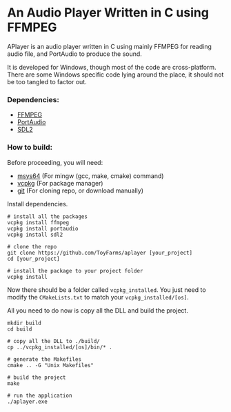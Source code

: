 # An Audio Player Written in C using FFMPEG

APlayer is an audio player written in C using mainly FFMPEG for reading audio file, and PortAudio to produce the sound.

It is developed for Windows, though most of the code are cross-platform. There are some Windows specific code lying around the place, it should not be too tangled to factor out.

### Dependencies:
* [FFMPEG](https://github.com/FFmpeg/FFmpeg)
* [PortAudio](https://github.com/PortAudio/portaudio)
* [SDL2](https://github.com/libsdl-org/SDL)

### How to build:

Before proceeding, you will need:

* [msys64](https://www.msys2.org/) (For mingw (gcc, make, cmake) command)
* [vcpkg](https://github.com/microsoft/vcpkg) (For package manager)
* [git](https://git-scm.com/) (For cloning repo, or download manually)

Install dependencies.
```Shell
# install all the packages
vcpkg install ffmpeg
vcpkg install portaudio
vcpkg install sdl2

# clone the repo
git clone https://github.com/ToyFarms/aplayer [your_project]
cd [your_project]

# install the package to your project folder
vcpkg install
```

Now there should be a folder called `vcpkg_installed`. You just need to modify the `CMakeLists.txt` to match your `vcpkg_installed/[os]`.

All you need to do now is copy all the DLL and build the project.

```Shell
mkdir build
cd build

# copy all the DLL to ./build/
cp ../vcpkg_installed/[os]/bin/* .

# generate the Makefiles
cmake .. -G "Unix Makefiles"

# build the project
make

# run the application
./aplayer.exe
```